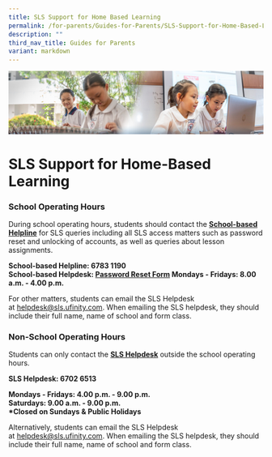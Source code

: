 ```yaml
---
title: SLS Support for Home Based Learning
permalink: /for-parents/Guides-for-Parents/SLS-Support-for-Home-Based-Learning/
description: ""
third_nav_title: Guides for Parents
variant: markdown
---
```

![](/images/ForParents.jpg)

SLS Support for Home-Based Learning
===================================

### **School Operating Hours**

  
During school operating hours, students should contact the&nbsp;<u><b>School-based Helpline</b></u>&nbsp;for SLS queries including all SLS access matters such as password reset and unlocking of accounts, as well as queries about lesson assignments.  
  
<b>School-based Helpline: 6783 1190  
School-based Helpdesk: [Password Reset Form](https://go.gov.sg/tpps-pw-reset)
Mondays - Fridays: 8.00 a.m. - 4.00 p.m.</b>  
  
For other matters, students can email the SLS Helpdesk at&nbsp;[helpdesk@sls.ufinity.com](mailto:helpdesk@sls.ufinity.com). When emailing the SLS helpdesk, they should include their full name, name of school and form class.  
  

### **Non-School Operating Hours**

  
Students can only contact the&nbsp;<u><b>SLS Helpdesk</b></u>&nbsp;outside the school operating hours.  
  
<b>SLS Helpdesk: 6702 6513</b>  
  
<b>Mondays - Fridays: 4.00 p.m. - 9.00 p.m.  
Saturdays: 9.00 a.m. - 9.00 p.m.  
\*Closed on Sundays &amp; Public Holidays</b>    
  
Alternatively, students can email the SLS Helpdesk at&nbsp;[helpdesk@sls.ufinity.com](mailto:helpdesk@sls.ufinity.com). When emailing the SLS helpdesk, they should include their full name, name of school and form class.